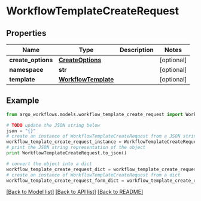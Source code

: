 # WorkflowTemplateCreateRequest


## Properties

Name | Type | Description | Notes
------------ | ------------- | ------------- | -------------
**create_options** | [**CreateOptions**](CreateOptions.md) |  | [optional] 
**namespace** | **str** |  | [optional] 
**template** | [**WorkflowTemplate**](WorkflowTemplate.md) |  | [optional] 

## Example

```python
from argo_workflows.models.workflow_template_create_request import WorkflowTemplateCreateRequest

# TODO update the JSON string below
json = "{}"
# create an instance of WorkflowTemplateCreateRequest from a JSON string
workflow_template_create_request_instance = WorkflowTemplateCreateRequest.from_json(json)
# print the JSON string representation of the object
print WorkflowTemplateCreateRequest.to_json()

# convert the object into a dict
workflow_template_create_request_dict = workflow_template_create_request_instance.to_dict()
# create an instance of WorkflowTemplateCreateRequest from a dict
workflow_template_create_request_form_dict = workflow_template_create_request.from_dict(workflow_template_create_request_dict)
```
[[Back to Model list]](../README.md#documentation-for-models) [[Back to API list]](../README.md#documentation-for-api-endpoints) [[Back to README]](../README.md)


